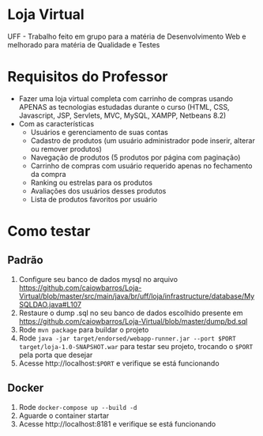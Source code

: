 # Loja Virtual
UFF - Trabalho feito em grupo para a matéria de Desenvolvimento Web e melhorado para matéria de Qualidade e Testes

# Requisitos do Professor
* Fazer uma loja virtual completa com carrinho de compras usando APENAS as tecnologias estudadas durante o curso (HTML, CSS, Javascript, JSP, Servlets, MVC, MySQL, XAMPP, Netbeans 8.2)
* Com as características
  * Usuários e gerenciamento de suas contas
  * Cadastro de produtos (um usuário administrador pode inserir, alterar ou remover produtos)
  * Navegação de produtos (5 produtos por página com paginação)
  * Carrinho de compras com usuário requerido apenas no fechamento da compra
  * Ranking ou estrelas para os produtos
  * Avaliações dos usuários desses produtos
  * Lista de produtos favoritos por usuário

# Como testar
## Padrão
1. Configure seu banco de dados mysql no arquivo https://github.com/caiowbarros/Loja-Virtual/blob/master/src/main/java/br/uff/loja/infrastructure/database/MySQLDAO.java#L107
2. Restaure o dump .sql no seu banco de dados escolhido presente em https://github.com/caiowbarros/Loja-Virtual/blob/master/dump/bd.sql
3. Rode `mvn package` para buildar o projeto
4. Rode `java -jar target/endorsed/webapp-runner.jar --port $PORT target/loja-1.0-SNAPSHOT.war` para testar seu projeto, trocando o `$PORT` pela porta que desejar
5. Acesse http://localhost:`$PORT` e verifique se está funcionando
## Docker
1. Rode `docker-compose up --build -d`
2. Aguarde o container startar
3. Acesse http://localhost:8181 e verifique se está funcionando